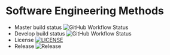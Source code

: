 # Software Engineering Methods

- Master build status ![GitHub Workflow Status](https://img.shields.io/github/actions/workflow/status/moosey2003/DevOps24/main.yml?branch=master&style=flat-square)
- Develop build status ![GitHub Workflow Status](https://img.shields.io/github/actions/workflow/status/moosey2003/DevOps24/main.yml?branch=develop&style=flat-square)
- License [![LICENSE](https://img.shields.io/github/license/moosey2003/sem.svg?style=flat-square)](https://github.com/moosey2003/sem/blob/master/LICENSE) 
- Release ![Release](https://img.shields.io/github/release/moosey2003/sem.svg?style=flat-square)
